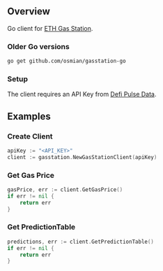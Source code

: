 ## Overview

Go client for [ETH Gas Station](https://docs.ethgasstation.info/). 

### Older Go versions
```sh
go get github.com/osmian/gasstation-go
```

### Setup
The client requires an API Key from [Defi Pulse Data](https://data.defipulse.com/).


## Examples

### Create Client

```go
apiKey := "<API_KEY>"
client := gasstation.NewGasStationClient(apiKey)
```

### Get Gas Price

```go
gasPrice, err := client.GetGasPrice()
if err != nil {
    return err
}
```

### Get PredictionTable

```go
predictions, err := client.GetPredictionTable()
if err != nil {
    return err
}
```